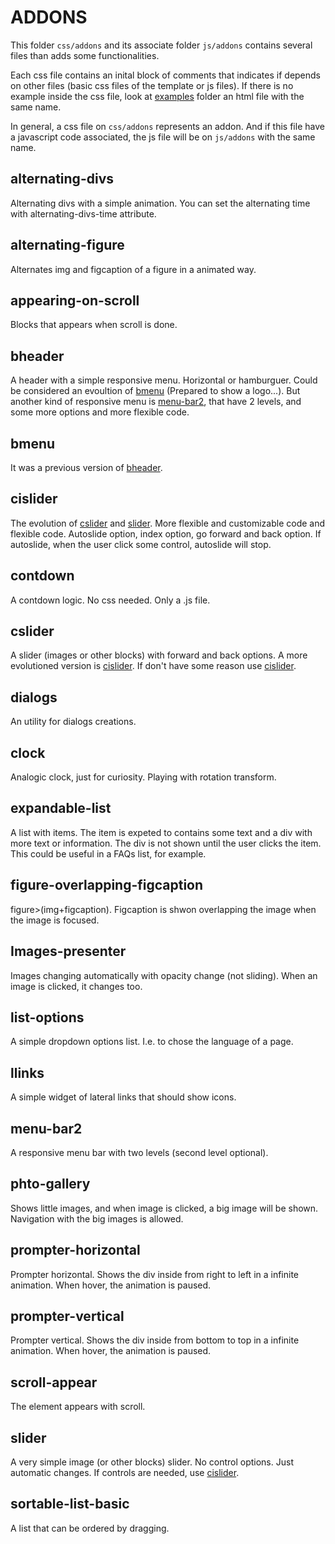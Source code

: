 # ADDONS
This folder `css/addons` and its associate folder `js/addons` contains several files than adds some functionalities.

Each css file contains an inital block of comments that indicates if depends on other files (basic css files of the template or js files). If there is no example inside the css file, look at [examples](../../examples) folder an html file with the same name.

In general, a css file on `css/addons` represents an addon. And if this file have a javascript code associated, the js file will be on `js/addons` with the same name.

## alternating-divs
Alternating divs with a simple animation. You can set the alternating time with alternating-divs-time attribute.

## alternating-figure
Alternates img and figcaption of a figure in a animated way.

## appearing-on-scroll
Blocks that appears when scroll is done.

## bheader
A header with a simple responsive menu. Horizontal or hamburguer. Could be considered an evoultion of [bmenu](#bmenu) (Prepared to show a logo...). But another kind of responsive menu is [menu-bar2](#menu-bar2), that have 2 levels, and some more options and more flexible code.

## bmenu
It was a previous version of [bheader](#bheader).

## cislider
The evolution of [cslider](#cslider) and [slider](#slider). More flexible and customizable code and flexible code. Autoslide option, index option, go forward and back option. If autoslide, when the user click some control, autoslide will stop.

## contdown
A contdown logic. No css needed. Only a .js file.

## cslider
A slider (images or other blocks) with forward and back options. A more evolutioned version is [cislider](#cislider). If don't have some reason use [cislider](#cislider).

## dialogs
An utility for dialogs creations.

## clock
Analogic clock, just for curiosity. Playing with rotation transform.

## expandable-list
A list with items. The item is expeted to contains some text and a div with more text or information. The div is not shown until the user clicks the item. This could be useful in a FAQs list, for example.

## figure-overlapping-figcaption
figure>(img+figcaption). Figcaption is shwon overlapping the image when the image is focused.

## Images-presenter
Images changing automatically with opacity change (not sliding). When an image is clicked, it changes too.

## list-options
A simple dropdown options list. I.e. to chose the language of a page.

## llinks
A simple widget of lateral links that should show icons.

## menu-bar2
A responsive menu bar with two levels (second level optional).

## phto-gallery
Shows little images, and when image is clicked, a big image will be shown. Navigation with the big images is allowed.

## prompter-horizontal
Prompter horizontal. Shows the div inside from right to left in a infinite animation. When hover, the animation is paused.

## prompter-vertical
Prompter vertical. Shows the div inside from bottom to top in a infinite animation. When hover, the animation is paused.

## scroll-appear
The element appears with scroll.

## slider
A very simple image (or other blocks) slider. No control options. Just automatic changes. If controls are needed, use [cislider](#cislider).

## sortable-list-basic
A list that can be ordered by dragging.
